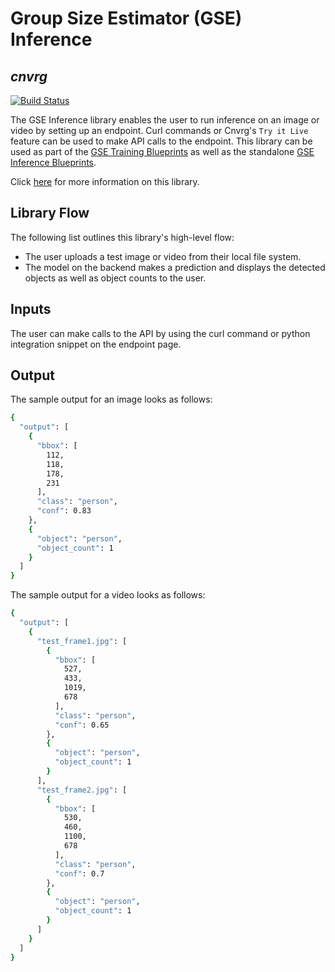 # Group Size Estimator (GSE) Inference
## _cnvrg_

[![Build Status](https://travis-ci.org/joemccann/dillinger.svg?branch=master)](https://travis-ci.org/joemccann/dillinger)

The GSE Inference library enables the user to run inference on an image or video by setting up an endpoint. Curl commands or Cnvrg's `Try it Live` feature can be used to make API calls to the endpoint. This library can be used as part of the [GSE Training Blueprints]() as well as the standalone [GSE Inference Blueprints]().

Click [here]() for more information on this library.

## Library Flow
The following list outlines this library's high-level flow:
- The user uploads a test image or video from their local file system.
- The model on the backend makes a prediction and displays the detected objects as well as object counts to the user.

## Inputs
The user can make calls to the API by using the curl command or python integration snippet on the endpoint page.

## Output
The sample output for an image looks as follows:
```bash
{
  "output": [
    {
      "bbox": [
        112,
        118,
        178,
        231
      ],
      "class": "person",
      "conf": 0.83
    },
    {
      "object": "person",
      "object_count": 1
    }
  ]
}
```

The sample output for a video looks as follows:
```bash
{
  "output": [
    {
      "test_frame1.jpg": [
        {
          "bbox": [
            527,
            433,
            1019,
            678
          ],
          "class": "person",
          "conf": 0.65
        },
        {
          "object": "person",
          "object_count": 1
        }
      ],
      "test_frame2.jpg": [
        {
          "bbox": [
            530,
            460,
            1100,
            678
          ],
          "class": "person",
          "conf": 0.7
        },
        {
          "object": "person",
          "object_count": 1
        }
      ]
    }
  ]
}
```